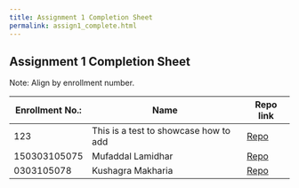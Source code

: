 ```yaml
---
title: Assignment 1 Completion Sheet
permalink: assign1_complete.html
---
```

## Assignment 1 Completion Sheet

Note: Align by enrollment number.

Enrollment No.: | Name | Repo link
------------ | ------------- | -------------
123 | This is a test to showcase how to add | [Repo](https://github.com/ParulProgrammingHub/assignment-1-NoelMacwan)
150303105075 | Mufaddal Lamidhar | [Repo](https://github.com/ParulProgrammingHub/assignment-1-Tachyon52)
0303105078 | Kushagra Makharia | [Repo](https://github.com/ParulProgrammingHub/assignment-1-KushagraMakharia)
